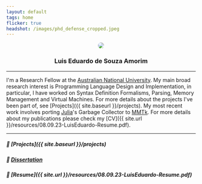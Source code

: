 ```yaml
---
layout: default
tags: home
flicker: true
headshot: /images/phd_defense_cropped.jpeg
---
```


<div style="text-align: center;">
  <img style="border-radius: 50%; max-width: 250px;" src="{{ page.headshot }}">
</div>


<center> <h3> Luis Eduardo de Souza Amorim </h3> </center>

---

I'm a Research Fellow at the [Australian National University](https://www.anu.edu.au). My main broad research interest is Programming Language Design and Implementation, in particular, I have worked on Syntax Definition Formalisms, Parsing, Memory Management and Virtual Machines. For more details about the projects I've been part of, see [Projects]({{ site.baseurl }}/projects). My most recent work involves porting [Julia](https://julialang.org)'s Garbage Collector to [MMTk](https://www.mmtk.io). For more details about my publications please check my [CV]({{ site.url }}/resources/08.09.23-LuisEduardo-Resume.pdf).

---

##### 🔗 [Projects]({{ site.baseurl }}/projects)

##### 💾 [Dissertation](https://repository.tudelft.nl/islandora/object/uuid:43d7992a-7077-47ba-b38f-113f5011d07f?collection=research)

##### 💾 [Resume]({{ site.url }}/resources/08.09.23-LuisEduardo-Resume.pdf)